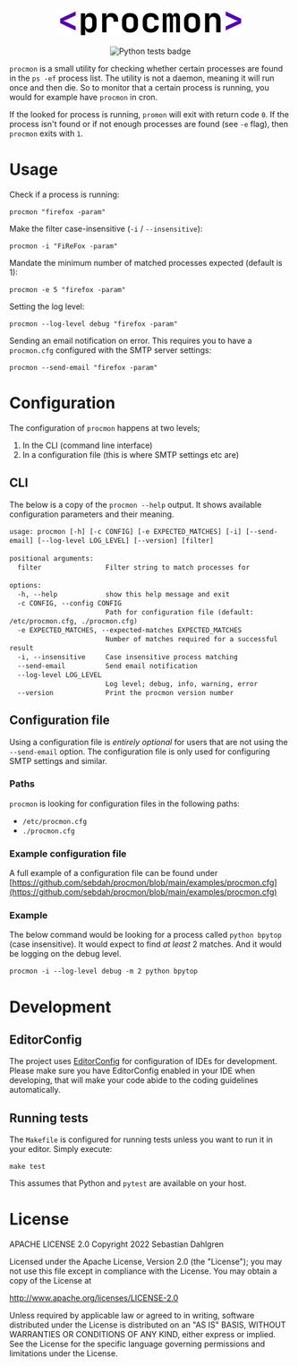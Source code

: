 <br />
<p align="center">
<img src="https://github.com/sebdah/procmon/blob/main/images/procmon.png?raw=true" alt="procmon logo"><br /><br />
<img src="https://github.com/sebdah/procmon/actions/workflows/python-package.yml/badge.svg" alt="Python tests badge">
</p>

`procmon` is a small utility for checking whether certain processes are found in the `ps -ef` process list. The utility is not a daemon, meaning it will run once and then die. So to monitor that a certain process is running, you would for example have `procmon` in cron.

If the looked for process is running, `promon` will exit with return code `0`. If the process isn't found or if not enough processes are found (see `-e` flag), then `procmon` exits with `1`.

# Usage

Check if a process is running:

    procmon "firefox -param"

Make the filter case-insensitive (`-i` / `--insensitive`):

    procmon -i "FiReFox -param"

Mandate the minimum number of matched processes expected (default is 1):

    procmon -e 5 "firefox -param"

Setting the log level:

    procmon --log-level debug "firefox -param"

Sending an email notification on error. This requires you to have a `procmon.cfg` configured with the SMTP server settings:

    procmon --send-email "firefox -param"

# Configuration

The configuration of `procmon` happens at two levels; 

1. In the CLI (command line interface)
2. In a configuration file (this is where SMTP settings etc are)

## CLI

The below is a copy of the `procmon --help` output. It shows available configuration parameters and their meaning.

    usage: procmon [-h] [-c CONFIG] [-e EXPECTED_MATCHES] [-i] [--send-email] [--log-level LOG_LEVEL] [--version] [filter]

    positional arguments:
      filter                Filter string to match processes for
    
    options:
      -h, --help            show this help message and exit
      -c CONFIG, --config CONFIG
                            Path for configuration file (default: /etc/procmon.cfg, ./procmon.cfg)
      -e EXPECTED_MATCHES, --expected-matches EXPECTED_MATCHES
                            Number of matches required for a successful result
      -i, --insensitive     Case insensitive process matching
      --send-email          Send email notification
      --log-level LOG_LEVEL
                            Log level; debug, info, warning, error
      --version             Print the procmon version number

## Configuration file

Using a configuration file is _entirely optional_ for users that are not using the `--send-email` option. The configuration file is only used for configuring SMTP settings and similar.

### Paths

`procmon` is looking for configuration files in the following paths:

- `/etc/procmon.cfg`
- `./procmon.cfg`

### Example configuration file

A full example of a configuration file can be found under [https://github.com/sebdah/procmon/blob/main/examples/procmon.cfg](https://github.com/sebdah/procmon/blob/main/examples/procmon.cfg)

### Example

The below command would be looking for a process called `python bpytop` (case insensitive). It would expect to find _at least_ 2 matches. And it would be logging on the debug level.

    procmon -i --log-level debug -m 2 python bpytop

# Development

## EditorConfig

The project uses [EditorConfig](https://editorconfig.org/) for configuration of IDEs for development. Please make sure you have EditorConfig enabled in your IDE when developing, that will make your code abide to the coding guidelines automatically.

## Running tests

The `Makefile` is configured for running tests unless you want to run it in your editor. Simply execute:

    make test

This assumes that Python and `pytest` are available on your host.

# License
APACHE LICENSE 2.0 Copyright 2022 Sebastian Dahlgren

Licensed under the Apache License, Version 2.0 (the "License"); you may not use this file except in compliance with the License. You may obtain a copy of the License at

http://www.apache.org/licenses/LICENSE-2.0

Unless required by applicable law or agreed to in writing, software distributed under the License is distributed on an "AS IS" BASIS, WITHOUT WARRANTIES OR CONDITIONS OF ANY KIND, either express or implied. See the License for the specific language governing permissions and limitations under the License.
